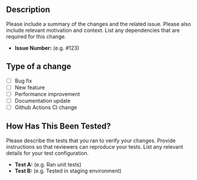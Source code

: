 ## Description

Please include a summary of the changes and the related issue. Please also include relevant motivation and context. List any dependencies that are required for this change.

- **Issue Number:** (e.g. #123)

## Type of a change

- [ ] Bug fix
- [ ] New feature
- [ ] Performance improvement
- [ ] Documentation update
- [ ] Github Actions CI change

## How Has This Been Tested?

Please describe the tests that you ran to verify your changes. Provide instructions so that reviewers can reproduce your tests. List any relevant details for your test configuration.

- **Test A:** (e.g. Ran unit tests)
- **Test B:** (e.g. Tested in staging environment)
